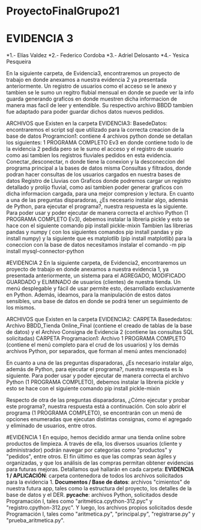 # ProyectoFinalGrupo21
# EVIDENCIA 3 
*1.- Elías Valdez
*2.- Federico Cordoba
*3.- Adriel Delosanto
*4.- Yesica Pesqueira

En la siguiente carpeta, de Evidencia3, encontraremos un proyecto de trabajo en donde anexamos a nuestra evidencia 2 ya presentada anteriormente. Un registro  de usuarios como el acceso se le anexo y tambien se le sumo un regitro flubial mensual en donde se puede ver la info guarda generando graficos en donde muestren dicha informacion de manera mas facil de leer y entendible.
Su respectivo archivo BBDD tambien fue adaptado para poder guardar dichos datos nuevos pedidos.

ARCHIVOS que Existen en la carpeta EVIDENCIA3:
BasedeDatos: encontraremos el script sql que utilizado para la correcta creacion de la base de datos 
Programcion1: contiene 4 archivos python donde se detallan los siguientes: 1 PROGRAMA COMPLETO Ev3 en donde contiene todo lo de la evidencia 2 pedida pero se le sumo el acceso y el registro de usuario como asi tambien los registros fluviales pedidos en esta evidencia.
Conectar_desconectar,  n donde tiene la conexion y la desconeccion del programa principal a la bases de datos misma
Consultas y filtrados, donde podran hacer consultas de los usuarios cargados en nuestra bases de datos 
Registro de Lluvias con Graficos donde podremos cargar un registro detallado y prolijo fluvial, como asi tambien poder generar graficos con dicha informacion cargada, para una mejor compresion y lectura.
En cuanto a una de las preguntas disparadoras, ¿Es necesario instalar algo, además de Python, para ejecutar el programa?, nuestra respuesta es la siguiente.
Para poder usar y poder ejecutar de manera correcta el archivo Python (1 PROGRAMA COMPLETO Ev3), debemos instalar la libreria pickle y esto se hace con el siguiente comando pip install pickle-mixin 
Tambien las librerias pandas y numpy ( con los siguientes comandos pip install pandas y pip install numpy) y la siguiente que es matplotlib (pip install matplotlib)
para la coneccion con la base de datos necesitamos instalar el comando  -m pip install mysql-connector-python





#EVIDENCIA 2
En la siguiente carpeta, de Evidencia2, encontraremos un proyecto de trabajo en donde anexamos a nuestra evidencia 1, ya presentada anteriormente, un sistema para el AGREGADO, MODIFICADO GUARDADO y ELIMINADO de usuarios (clientes) de nuestra tienda. 
Un menú desplegable y fácil de usar permite esto, desarrollado exclusivamente en Python. Además, ideamos, para la manipulación de estos datos sensibles, una base de datos en donde se podrá tener un seguimiento de los mismos.

ARCHIVOS que Existen en la carpeta EVIDENCIA2:
CARPETA Basededatos: Archivo BBDD_Tienda Online_Final (contiene el creado de tablas de la base de datos) y el Archivo Consigna de Evidencia 2 (contiene las consultas SQL solicitadas)
CARPETA Programacion1: Archivo 1 PROGRAMA COMPLETO (contiene el menú completo para el crud de los usuarios) y los demás archivos Python, por separados, que forman al menú antes mencionado)

En cuanto a una de las preguntas disparadoras, ¿Es necesario instalar algo, además de Python, para ejecutar el programa?, nuestra respuesta es la siguiente.
Para poder usar y poder ejecutar de manera correcta el archivo Python (1 PROGRAMA COMPLETO), debemos instalar la libreria pickle y esto se hace con el siguiente comando pip install pickle-mixin

Respecto de otra de las preguntas disparadoras, ¿Cómo ejecutar y probar este programa?, nuestra respuesta está a continuación.
Con solo abrir el programa (1 PROGRAMA COMPLETO), se encontrarán con un menú de opciones enumeradas que ejecutan distintas consignas, como el agregado y eliminado de usuarios, entre otros.












#EVIDENCIA 1
En equipo, hemos decidido armar una tienda online sobre productos de limpieza. A través de ella, los diversos usuarios (cliente y administrador) podrán navegar por categorías como "productos" y "pedidos", entre otros.
El fin último es que las compras sean ágiles y organizadas, y que los análisis de las compras permitan obtener evidencias para futuras mejoras.
Detallamos qué hallarán en cada carpeta:
**EVIDENCIA 1 / APLICACIÓN**: carpeta contenedora de todos los archivos solicitados para la evidencia 1.
**Documentos / Base de datos**: archivos "cimientos" de nuestra futura app, tales como la estructura del proyecto, los detalles de la base de datos y el DER.
**__pycache__**: archivos Python, solicitados desde Programación I, tales como "aritmética.cpython-312.pyc" y "registro.cpython-312.pyc".
Y luego, los archivos propios solicitados desde Programación I, tales como "aritmetica.py", "principal.py", "registrarse.py" y "prueba_aritmetica.py".
